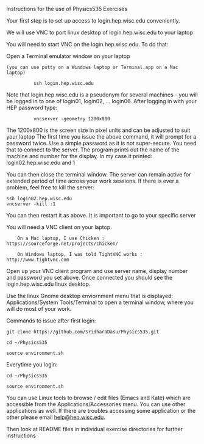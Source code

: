Instructions for the use of Physics535 Exercises

   Your first step is to set up access to login.hep.wisc.edu conveniently. 
   
   We will use VNC to port linux desktop of login.hep.wisc.edu to your laptop 
   
   You will need to start VNC on the login.hep.wisc.edu. To do that:
   
   Open a Terminal emulator window on your laptop 
   
	(you can use putty on a Windows laptop or Terminal.app on a Mac laptop)
	
              ssh login.hep.wisc.edu

Note that login.hep.wisc.edu is a pseudonym for several machines - you will
be logged in to one of login01, login02, ... login06.
After logging in with your HEP password type:

              vncserver -geometry 1200x800

The 1200x800 is the screen size in pixel units and can be adjusted to suit your laptop
The first time you issue the above command, it will prompt for a password twice.
Use a simple password as it is not super-secure.  You need that to connect to the server.
The program prints out the name of the machine and number for the display.
In my case it printed:  login02.hep.wisc.edu and 1

You can then close the terminal window.  The server can remain active for extended
period of time across your work sessions.  If there is ever a problem, feel free to
kill the server:

	ssh login02.hep.wisc.edu
	vncserver -kill :1

You can then restart it as above.  It is important to go to your specific server
	
You will need a VNC client on your laptop.
   
        On a Mac laptop, I use Chicken : https://sourceforge.net/projects/chicken/
        
        On Windows laptop, I was told TightVNC works : http://www.tightvnc.com

Open up your VNC client program and use server name, display number and password you set above.
Once connected you should see the login.hep.wisc.edu linux desktop.

Use the linux Gnome desktop enviornment menu that is displayed: Applications/System Tools/Terminal
to open a terminal window, where you will do most of your work.

Commands to issue after first login:

    git clone https://github.com/SridharaDasu/Physics535.git
    
    cd ~/Physics535
    
    source environment.sh

Everytime you login:

    cd ~/Physics535
    
    source environment.sh

You can use Linux tools to browse / edit files (Emacs and Kate) which
are accessible from the Applications/Accessories menu.  You can use
other applications as well.  If there are troubles accessing some
application or the other please email help@hep.wisc.edu.

Then look at README files in individual exercise directories for further instructions
